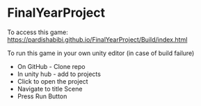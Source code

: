 # FinalYearProject
 
To access this game:
https://pardishabibi.github.io/FinalYearProject/Build/index.html

To run this game in your own unity editor (in case of build failure)

- On GitHub - Clone repo
- In unity hub - add to projects
- Click to open the project
- Navigate to title Scene
- Press Run Button